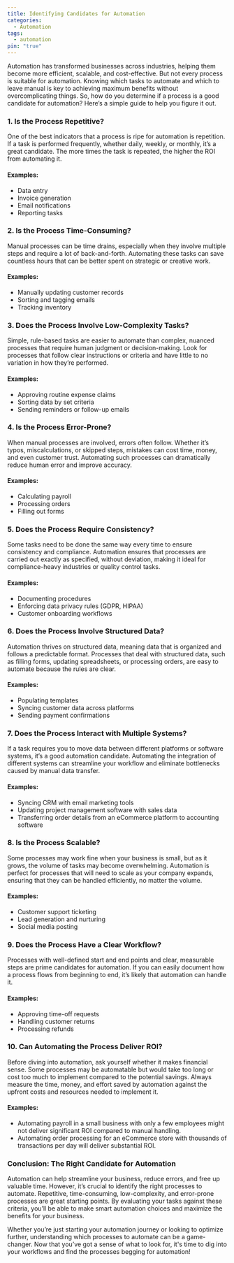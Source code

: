 ```yaml
---
title: Identifying Candidates for Automation
categories:
  - Automation
tags:
  - automation
pin: "true"
---
```

Automation has transformed businesses across industries, helping them become more efficient, scalable, and cost-effective. But not every process is suitable for automation. Knowing which tasks to automate and which to leave manual is key to achieving maximum benefits without overcomplicating things. So, how do you determine if a process is a good candidate for automation? Here’s a simple guide to help you figure it out.

### 1. **Is the Process Repetitive?**
One of the best indicators that a process is ripe for automation is repetition. If a task is performed frequently, whether daily, weekly, or monthly, it’s a great candidate. The more times the task is repeated, the higher the ROI from automating it.

#### Examples:
- Data entry
- Invoice generation
- Email notifications
- Reporting tasks

### 2. **Is the Process Time-Consuming?**
Manual processes can be time drains, especially when they involve multiple steps and require a lot of back-and-forth. Automating these tasks can save countless hours that can be better spent on strategic or creative work.

#### Examples:
- Manually updating customer records
- Sorting and tagging emails
- Tracking inventory

### 3. **Does the Process Involve Low-Complexity Tasks?**
Simple, rule-based tasks are easier to automate than complex, nuanced processes that require human judgment or decision-making. Look for processes that follow clear instructions or criteria and have little to no variation in how they’re performed.

#### Examples:
- Approving routine expense claims
- Sorting data by set criteria
- Sending reminders or follow-up emails

### 4. **Is the Process Error-Prone?**
When manual processes are involved, errors often follow. Whether it’s typos, miscalculations, or skipped steps, mistakes can cost time, money, and even customer trust. Automating such processes can dramatically reduce human error and improve accuracy.

#### Examples:
- Calculating payroll
- Processing orders
- Filling out forms

### 5. **Does the Process Require Consistency?**
Some tasks need to be done the same way every time to ensure consistency and compliance. Automation ensures that processes are carried out exactly as specified, without deviation, making it ideal for compliance-heavy industries or quality control tasks.

#### Examples:
- Documenting procedures
- Enforcing data privacy rules (GDPR, HIPAA)
- Customer onboarding workflows

### 6. **Does the Process Involve Structured Data?**
Automation thrives on structured data, meaning data that is organized and follows a predictable format. Processes that deal with structured data, such as filling forms, updating spreadsheets, or processing orders, are easy to automate because the rules are clear.

#### Examples:
- Populating templates
- Syncing customer data across platforms
- Sending payment confirmations

### 7. **Does the Process Interact with Multiple Systems?**
If a task requires you to move data between different platforms or software systems, it’s a good automation candidate. Automating the integration of different systems can streamline your workflow and eliminate bottlenecks caused by manual data transfer.

#### Examples:
- Syncing CRM with email marketing tools
- Updating project management software with sales data
- Transferring order details from an eCommerce platform to accounting software

### 8. **Is the Process Scalable?**
Some processes may work fine when your business is small, but as it grows, the volume of tasks may become overwhelming. Automation is perfect for processes that will need to scale as your company expands, ensuring that they can be handled efficiently, no matter the volume.

#### Examples:
- Customer support ticketing
- Lead generation and nurturing
- Social media posting

### 9. **Does the Process Have a Clear Workflow?**
Processes with well-defined start and end points and clear, measurable steps are prime candidates for automation. If you can easily document how a process flows from beginning to end, it’s likely that automation can handle it.

#### Examples:
- Approving time-off requests
- Handling customer returns
- Processing refunds

### 10. **Can Automating the Process Deliver ROI?**
Before diving into automation, ask yourself whether it makes financial sense. Some processes may be automatable but would take too long or cost too much to implement compared to the potential savings. Always measure the time, money, and effort saved by automation against the upfront costs and resources needed to implement it.

#### Examples:
- Automating payroll in a small business with only a few employees might not deliver significant ROI compared to manual handling.
- Automating order processing for an eCommerce store with thousands of transactions per day will deliver substantial ROI.

### Conclusion: The Right Candidate for Automation
Automation can help streamline your business, reduce errors, and free up valuable time. However, it’s crucial to identify the right processes to automate. Repetitive, time-consuming, low-complexity, and error-prone processes are great starting points. By evaluating your tasks against these criteria, you’ll be able to make smart automation choices and maximize the benefits for your business.

Whether you’re just starting your automation journey or looking to optimize further, understanding which processes to automate can be a game-changer. Now that you’ve got a sense of what to look for, it's time to dig into your workflows and find the processes begging for automation!